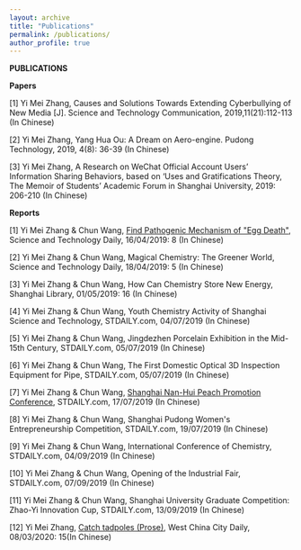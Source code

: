 ```yaml
---
layout: archive
title: "Publications"
permalink: /publications/
author_profile: true
---
```


**PUBLICATIONS** 

**Papers** 

[1] Yi Mei Zhang, Causes and Solutions Towards Extending Cyberbullying of New Media [J]. Science and Technology Communication, 2019,11(21):112-113 (In Chinese) 

[2] Yi Mei Zhang, Yang Hua Ou: A Dream on Aero-engine. Pudong Technology, 2019, 4(8): 36-39 (In Chinese) 

[3] Yi Mei Zhang, A Research on WeChat Official Account Users’ Information Sharing Behaviors, based on ‘Uses and Gratifications Theory, The Memoir of Students’ Academic Forum in Shanghai University, 2019: 206-210 (In Chinese)  

**Reports** 

[1] Yi Mei Zhang & Chun Wang, [Find Pathogenic Mechanism of "Egg Death"](), Science and Technology Daily, 16/04/2019: 8 (In Chinese)

[2] Yi Mei Zhang & Chun Wang, Magical Chemistry: The Greener World, Science and Technology Daily, 18/04/2019: 5 (In Chinese) 

[3] Yi Mei Zhang & Chun Wang, How Can Chemistry Store New Energy, Shanghai Library, 01/05/2019: 16 (In Chinese) 

[4] Yi Mei Zhang & Chun Wang, Youth Chemistry Activity of Shanghai Science and Technology, STDAILY.com, 04/07/2019 (In Chinese) 

[5] Yi Mei Zhang & Chun Wang, Jingdezhen Porcelain Exhibition in the Mid-15th Century, STDAILY.com, 05/07/2019 (In Chinese) 

[6] Yi Mei Zhang & Chun Wang, The First Domestic Optical 3D Inspection Equipment for Pipe, STDAILY.com, 05/07/2019 (In Chinese) 

[7] Yi Mei Zhang & Chun Wang, [Shanghai Nan-Hui Peach Promotion Conference](http://www.stdaily.com/02/shanghai/2019-07/07/content_776127.shtml), STDAILY.com, 17/07/2019 (In Chinese) 

[8] Yi Mei Zhang & Chun Wang, Shanghai Pudong Women's Entrepreneurship Competition, STDAILY.com, 19/07/2019 (In Chinese) 

[9] Yi Mei Zhang & Chun Wang, International Conference of Chemistry, STDAILY.com, 04/09/2019 (In Chinese) 

[10] Yi Mei Zhang & Chun Wang, Opening of the Industrial Fair, STDAILY.com, 07/09/2019 (In Chinese) 

[11] Yi Mei Zhang & Chun Wang, Shanghai University Graduate Competition: Zhao-Yi Innovation Cup, STDAILY.com, 13/09/2019 (In Chinese) 

[12] Yi Mei Zhang, [Catch tadpoles (Prose)](https://www.wccdaily.com.cn/shtml/hxdsb/20200308/126306.shtml), West China City Daily, 08/03/2020: 15(In Chinese) 

